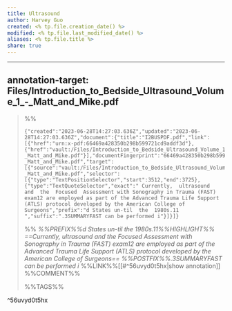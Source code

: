 ```yaml
---
title: Ultrasound
author: Harvey Guo
created: <% tp.file.creation_date() %>
modified: <% tp.file.last_modified_date() %>
aliases: <% tp.file.title %>
share: true
---
```


---
annotation-target: Files/Introduction_to_Bedside_Ultrasound_Volume_1_-_Matt_and_Mike.pdf
---

>%%
>```annotation-json
>{"created":"2023-06-28T14:27:03.636Z","updated":"2023-06-28T14:27:03.636Z","document":{"title":"I2BUSPDF.pdf","link":[{"href":"urn:x-pdf:66469a428350b298b599721cd9addf3d"},{"href":"vault:/Files/Introduction_to_Bedside_Ultrasound_Volume_1_-_Matt_and_Mike.pdf"}],"documentFingerprint":"66469a428350b298b599721cd9addf3d"},"uri":"vault:/Files/Introduction_to_Bedside_Ultrasound_Volume_1_-_Matt_and_Mike.pdf","target":[{"source":"vault:/Files/Introduction_to_Bedside_Ultrasound_Volume_1_-_Matt_and_Mike.pdf","selector":[{"type":"TextPositionSelector","start":3512,"end":3725},{"type":"TextQuoteSelector","exact":" Currently,  ultrasound  and  the  Focused  Assessment with Sonography in Trauma (FAST) exam12 are employed as part of the Advanced Trauma Life Support (ATLS) protocol developed by the American College of Surgeons","prefix":"d States un-til  the  1980s.11  ","suffix":".3SUMMARYFAST can be performed i"}]}]}
>```
>%%
>*%%PREFIX%%d States un-til  the  1980s.11%%HIGHLIGHT%% ==Currently,  ultrasound  and  the  Focused  Assessment with Sonography in Trauma (FAST) exam12 are employed as part of the Advanced Trauma Life Support (ATLS) protocol developed by the American College of Surgeons== %%POSTFIX%%.3SUMMARYFAST can be performed i*
>%%LINK%%[[#^56uvyd0t5hx|show annotation]]
>%%COMMENT%%
>
>%%TAGS%%
>
^56uvyd0t5hx
